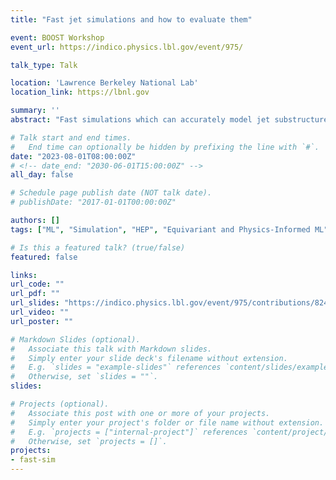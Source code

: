 ```yaml
---
title: "Fast jet simulations and how to evaluate them"

event: BOOST Workshop
event_url: https://indico.physics.lbl.gov/event/975/

talk_type: Talk

location: 'Lawrence Berkeley National Lab'
location_link: https://lbnl.gov

summary: ''
abstract: "Fast simulations which can accurately model jet substructure are will be of utmost importance for boosted jet analyses at the HL-LHC. There has been significant development recently in generative models for accelerating LHC simulations, but less explored are methods for validating these simulations. We present a rigorous study on evaluation metrics, and discuss the novel Frechet and kernel physics distances as highly sensitive, quantitative metrics for validating not only ML, but potentially also traditional GEANT-based, simulations. We finally introduce our graph network and novel attention-based generative models, which have excellent qualitative and quantitative performance in generating LHC jets, as a case study for the use of these metrics."

# Talk start and end times.
#   End time can optionally be hidden by prefixing the line with `#`.
date: "2023-08-01T08:00:00Z"
# <!-- date_end: "2030-06-01T15:00:00Z" -->
all_day: false

# Schedule page publish date (NOT talk date).
# publishDate: "2017-01-01T00:00:00Z"

authors: []
tags: ["ML", "Simulation", "HEP", "Equivariant and Physics-Informed ML"]

# Is this a featured talk? (true/false)
featured: false

links:
url_code: ""
url_pdf: ""
url_slides: "https://indico.physics.lbl.gov/event/975/contributions/8249/attachments/4063/5458/BOOST_01_08_23.pdf"
url_video: ""
url_poster: ""

# Markdown Slides (optional).
#   Associate this talk with Markdown slides.
#   Simply enter your slide deck's filename without extension.
#   E.g. `slides = "example-slides"` references `content/slides/example-slides.md`.
#   Otherwise, set `slides = ""`.
slides:

# Projects (optional).
#   Associate this post with one or more of your projects.
#   Simply enter your project's folder or file name without extension.
#   E.g. `projects = ["internal-project"]` references `content/project/deep-learning/index.md`.
#   Otherwise, set `projects = []`.
projects:
- fast-sim
---
```


